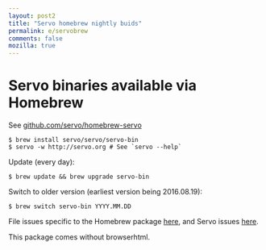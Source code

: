```yaml
---
layout: post2
title: "Servo homebrew nightly buids"
permalink: e/servobrew
comments: false
mozilla: true
---
```


# Servo binaries available via Homebrew

See [github.com/servo/homebrew-servo](https://github.com/servo/homebrew-servo)

    $ brew install servo/servo/servo-bin
    $ servo -w http://servo.org # See `servo --help`

Update (every day):

    $ brew update && brew upgrade servo-bin

Switch to older version (earliest version being 2016.08.19):

    $ brew switch servo-bin YYYY.MM.DD

File issues specific to the Homebrew package [here](https://github.com/servo/homebrew-servo/issues),
and Servo issues [here](https://github.com/servo/servo/issues).

This package comes without browserhtml.
